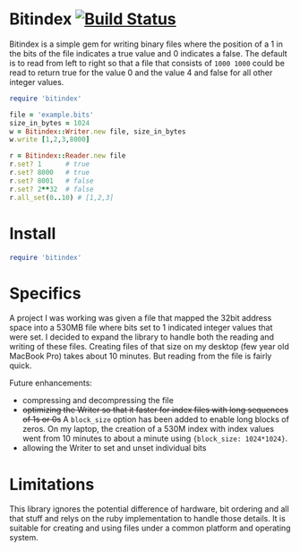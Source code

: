 # Bitindex [![Build Status](https://secure.travis-ci.org/palmergs/bitindex.png?branch=master)](http://travis-ci.org/palmergs/bitindex)

Bitindex is a simple gem for writing binary files where the position of a 1 in the bits of the file indicates a true value and 0 indicates a false.  The default is to read from left to right so that a file that consists of `1000 1000` could be read to return true for the value 0 and the value 4 and false for all other integer values.

```ruby
require 'bitindex'

file = 'example.bits'
size_in_bytes = 1024
w = Bitindex::Writer.new file, size_in_bytes
w.write [1,2,3,8000]

r = Bitindex::Reader.new file
r.set? 1      # true
r.set? 8000   # true
r.set? 8001   # false
r.set? 2**32  # false
r.all_set(0..10) # [1,2,3]

```


# Install

```ruby
require 'bitindex'
```

# Specifics

A project I was working was given a file that mapped the 32bit address space into a 530MB file where bits set to 1 indicated integer values that were set.  I decided to expand the library to handle both the reading and writing of these files.  Creating files of that size on my desktop (few year old MacBook Pro) takes about 10 minutes.  But reading from the file is fairly quick.  

Future enhancements:
* compressing and decompressing the file
* <del>optimizing the Writer so that it faster for index files with long sequences of 1s or 0s</del> A `block_size` option has been added to enable long blocks of zeros.  On my laptop, the creation of a 530M index with index values went from 10 minutes to about a minute using `{block_size: 1024*1024}`.
* allowing the Writer to set and unset individual bits

# Limitations

This library ignores the potential difference of hardware, bit ordering and all that stuff and relys on the ruby implementation to handle those details.  It is suitable for creating and using files under a common platform and operating system.  

